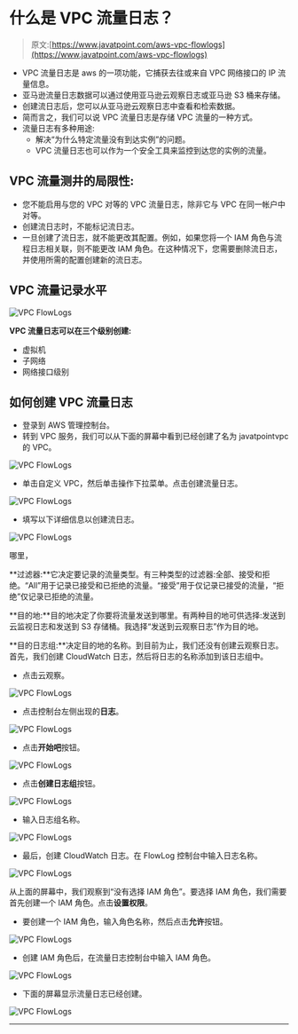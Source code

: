 # 什么是 VPC 流量日志？

> 原文:[https://www.javatpoint.com/aws-vpc-flowlogs](https://www.javatpoint.com/aws-vpc-flowlogs)

*   VPC 流量日志是 aws 的一项功能，它捕获去往或来自 VPC 网络接口的 IP 流量信息。
*   亚马逊流量日志数据可以通过使用亚马逊云观察日志或亚马逊 S3 桶来存储。
*   创建流日志后，您可以从亚马逊云观察日志中查看和检索数据。
*   简而言之，我们可以说 VPC 流量日志是存储 VPC 流量的一种方式。
*   流量日志有多种用途:
    *   解决“为什么特定流量没有到达实例”的问题。
    *   VPC 流量日志也可以作为一个安全工具来监控到达您的实例的流量。

## VPC 流量测井的局限性:

*   您不能启用与您的 VPC 对等的 VPC 流量日志，除非它与 VPC 在同一帐户中对等。
*   创建流日志时，不能标记流日志。
*   一旦创建了流日志，就不能更改其配置。例如，如果您将一个 IAM 角色与流程日志相关联，则不能更改 IAM 角色。在这种情况下，您需要删除流日志，并使用所需的配置创建新的流日志。

## VPC 流量记录水平

![VPC FlowLogs](../Images/d3cfa87e4fa8b02e738bbccae5165ef3.png)

**VPC 流量日志可以在三个级别创建:**

*   虚拟机
*   子网络
*   网络接口级别

## 如何创建 VPC 流量日志

*   登录到 AWS 管理控制台。
*   转到 VPC 服务，我们可以从下面的屏幕中看到已经创建了名为 javatpointvpc 的 VPC。

![VPC FlowLogs](../Images/78ad931fa46cbaf85c4996b441924877.png)

*   单击自定义 VPC，然后单击操作下拉菜单。点击创建流量日志。

![VPC FlowLogs](../Images/b548566aca00f7c90d41aea033096c4d.png)

*   填写以下详细信息以创建流日志。

![VPC FlowLogs](../Images/35219f37ab20ecc7f100e3896c048de0.png)

哪里，

**过滤器:**它决定要记录的流量类型。有三种类型的过滤器:全部、接受和拒绝。“All”用于记录已接受和已拒绝的流量。“接受”用于仅记录已接受的流量，“拒绝”仅记录已拒绝的流量。

**目的地:**目的地决定了你要将流量发送到哪里。有两种目的地可供选择:发送到云监视日志和发送到 S3 存储桶。我选择“发送到云观察日志”作为目的地。

**目的日志组:**决定目的地的名称。到目前为止，我们还没有创建云观察日志。首先，我们创建 CloudWatch 日志，然后将日志的名称添加到该日志组中。

*   点击云观察。

![VPC FlowLogs](../Images/2b4ba29f6e490253d9a1c2d29a6e75f9.png)

*   点击控制台左侧出现的**日志**。

![VPC FlowLogs](../Images/74dfa00a9f1b2224531fb0ada6571cf8.png)

*   点击**开始吧**按钮。

![VPC FlowLogs](../Images/7dbbffe8b67e039800607454b6dcbe9c.png)

*   点击**创建日志组**按钮。

![VPC FlowLogs](../Images/fe922d4ae343afe14386ea4e8da78ef0.png)

*   输入日志组名称。

![VPC FlowLogs](../Images/59b3caa2d93c1252d23181ee9e3dad63.png)

*   最后，创建 CloudWatch 日志。在 FlowLog 控制台中输入日志名称。

![VPC FlowLogs](../Images/8b78fd7f25d3fbefdc59fdb9cf192ef6.png)

从上面的屏幕中，我们观察到“没有选择 IAM 角色”。要选择 IAM 角色，我们需要首先创建一个 IAM 角色。点击**设置权限**。

*   要创建一个 IAM 角色，输入角色名称，然后点击**允许**按钮。

![VPC FlowLogs](../Images/9b0f336108d27d3fd8b8ec70522ba78f.png)

*   创建 IAM 角色后，在流量日志控制台中输入 IAM 角色。

![VPC FlowLogs](../Images/febf35909375101e89540477f61e9f80.png)

*   下面的屏幕显示流量日志已经创建。

![VPC FlowLogs](../Images/d50485a3c76ac1ff9621ff6b832e857c.png)

* * *